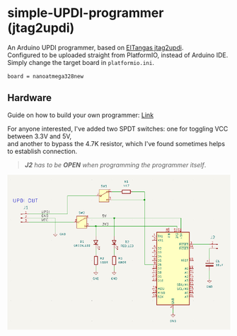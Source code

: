 
# simple-UPDI-programmer (jtag2updi)

An Arduino UPDI programmer, based on [ElTangas jtag2updi](https://github.com/ElTangas/jtag2updi).  
Configured to be uploaded straight from PlatformIO, instead of Arduino IDE.  
Simply change the target board in `platformio.ini`.  

    board = nanoatmega328new
  
## Hardware
Guide on how to build your own programmer: [Link](https://daumemo.com/diy-updi-usb-programmer-which-can-be-made-with-cheap-hardware/)  

For anyone interested, I've added two SPDT switches: one for toggling VCC between 3.3V and 5V,   
and another to bypass the 4.7K resistor, which I've found sometimes helps to establish connection.  
  
> ***J2** has to be ***OPEN*** when programming the programmer itself*.  


![simple_schematic.png](/simple_schematic.PNG)
